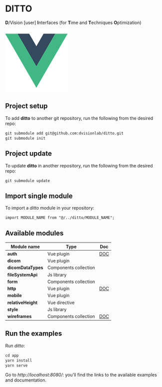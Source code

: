 # DITTO

**D**/Vision [user] **I**nterfaces (for **T**ime and **T**echniques **O**ptimization)

![image info](./app/src/assets/logo.png)

## Project setup

To add **ditto** to another git repository, run the following from the desired repo:

```
git submodule add git@github.com:dvisionlab/ditto.git
git submodule init
```

## Project update

To update **ditto** in another repository, run the following from the desired repo:

```
git submodule update
```

## Import single module

To import a _ditto_ module in your repository:

```
import MODULE_NAME from "@/../ditto/MODULE_NAME";
```

## Available modules

| Module name        | Type                  | Doc                                       |
| ------------------ | --------------------- | ----------------------------------------- |
| **auth**           | Vue plugin            | [DOC](./app/library/auth/README.md)       |
| **dicom**          | Vue plugin            |                                           |
| **dicomDataTypes** | Components collection |                                           |
| **fileSystemApi**  | Js library            |                                           |
| **form**           | Components collection |                                           |
| **http**           | Vue plugin            | [DOC](./app/library/http/README.md)       |
| **mobile**         | Vue plugin            |                                           |
| **relativeHeight** | Vue directive         |                                           |
| **style**          | Js library            |                                           |
| **wireframes**     | Components collection | [DOC](./app/library/wireframes/README.md) |

## Run the examples

Run _ditto_:

```
cd app
yarn install
yarn serve
```

Go to _http://localhost:8080/_: you'll find the links to the available examples and documentation.
